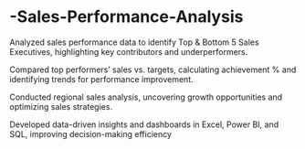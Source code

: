 # -Sales-Performance-Analysis
Analyzed sales performance data to identify Top & Bottom 5 Sales Executives, highlighting key contributors and underperformers.

Compared top performers’ sales vs. targets, calculating achievement % and identifying trends for performance improvement.

Conducted regional sales analysis, uncovering growth opportunities and optimizing sales strategies.

Developed data-driven insights and dashboards in Excel, Power BI, and SQL, improving decision-making efficiency

